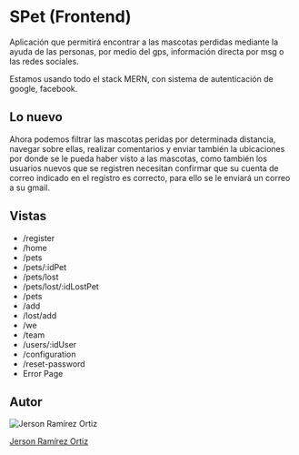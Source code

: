 # SPet (Frontend)

Aplicación que permitirá encontrar a las mascotas perdidas mediante la ayuda de las personas, por medio del gps, información directa por msg o las redes sociales.

Estamos usando todo el stack MERN, con sistema de autenticación de google, facebook.

## Lo nuevo

Ahora podemos filtrar las mascotas peridas por determinada distancia, navegar sobre ellas, realizar comentarios y enviar también la ubicaciones por donde se le pueda haber visto a las mascotas, como también los usuarios nuevos que se registren necesitan confirmar que su cuenta de correo indicado en el registro es correcto, para ello se le enviará un correo a su gmail.

## Vistas

* /register
* /home
* /pets
* /pets/:idPet
* /pets/lost
* /pets/lost/:idLostPet
* /pets
* /add
* /lost/add
* /we
* /team
* /users/:idUser
* /configuration
* /reset-password
* Error Page

## Autor

![Jerson Ramírez Ortiz](https://avatars.githubusercontent.com/u/43390194?v=4)

[Jerson Ramírez Ortiz](https://www.facebook.com/jersonomar.ramirezortiz/)
